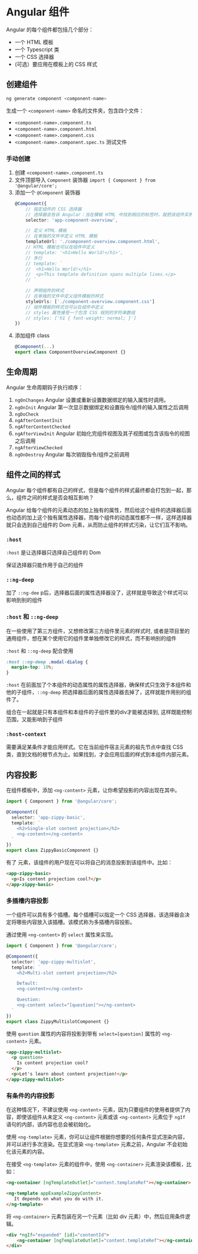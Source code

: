 # Angular 组件

Angular 的每个组件都包括几个部分：

- 一个 HTML 模板
- 一个 Typescript 类
- 一个 CSS 选择器
- (可选）要应用在模板上的 CSS 样式

## 创建组件

```bash
ng generate component <component-name>
```

生成一个 `<component-name>` 命名的文件夹，包含四个文件：

- `<component-name>.component.ts`
- `<component-name>.component.html`
- `<component-name>.component.css`
- `<component-name>.component.spec.ts` 测试文件


### 手动创建

1. 创建 `<component-name>.component.ts`
2. 文件顶部导入 `Component` 装饰器 `import { Component } from '@angular/core';`
3. 添加一个 `@Component` 装饰器
   ```typescript
   @Component({
       // 指定组件的 CSS 选择器
       // 选择器会告诉 Angular：当在模板 HTML 中找到相应的标签时，就把该组件实例化在那里。
       selector: 'app-component-overview',

       // 定义 HTML 模板
       // 在单独的文件中定义 HTML 模板
       templateUrl: './component-overview.component.html',
       // HTML 模板也可以在组件中定义
       // template: '<h1>Hello World!</h1>',
       // 多行
       // template: `
       //  <h1>Hello World!</h1>
       //  <p>This template definition spans multiple lines.</p>
       // `

       // 声明组件的样式
       // 在单独的文件中定义组件模板的样式
       styleUrls: ['./component-overview.component.css']
       // 组件模板的样式也可以在组件中定义
       // styles 属性接受一个包含 CSS 规则的字符串数组
       // styles: ['h1 { font-weight: normal; }']
   })
   ```
4. 添加组件 class
   ```typescript
   @Component(...)
   export class ComponentOverviewComponent {}
   ```

## 生命周期

Angular 生命周期钩子执行顺序：

1. `ngOnChanges` Angular 设置或重新设置数据绑定的输入属性时调用。
2. `ngOnInit`  Angular 第一次显示数据绑定和设置指令/组件的输入属性之后调用
3. `ngDoCheck`
4. `ngAfterContentInit`
5. `ngAfterContentChecked`
6. `ngAfterViewInit` Angular 初始化完组件视图及其子视图或包含该指令的视图之后调用
7. `ngAfterViewChecked`
8. `ngOnDestroy` Angular 每次销毁指令/组件之前调用

## 组件之间的样式

Angular 每个组件都有自己的样式，但是每个组件的样式最终都会打包到一起，那么，组件之间的样式是否会相互影响？

Angular 给每个组件的元素动态的加上独有的属性，然后给这个组件的选择器后面也动态的加上这个独有属性选择器，而每个组件的动态属性都不一样，这样选择器
就只会选到自己组件的 Dom 元素，从而防止组件的样式污染，让它们互不影响。


### `:host`

`:host` 是让选择器只选择自己组件的 Dom

保证选择器只能作用于自己的组件

### `::ng-deep`

加了 `::ng-dee` p后，选择器后面的属性选择器没了，这样就是导致这个样式可以影响到别的组件


### `:host` 和 `::ng-deep`

在一些使用了第三方组件，又想修改第三方组件里元素的样式时, 或者是项目里的通用组件，想在某个使用它的组件里单独修改它的样式，而不影响别的组件

`:host` 和 `::ng-deep` 配合使用 

```css
:host ::ng-deep .modal-dialog {
  margin-top: 10%;
}
```

`:host` 在前面加了个本组件的动态属性的属性选择器，确保样式只生效于本组件和他的子组件，`::ng-deep` 把选择器后面的属性选择器去掉了，这样就能作用别的组件了。

组合在一起就是只有本组件和本组件的子组件里的div才能被选择到, 这样既能控制范围，又能影响到子组件


### `:host-context`

需要满足某条件才能应用样式。它在当前组件宿主元素的祖先节点中查找 CSS 类，直到文档的根节点为止。如果找到，才会应用后面的样式到本组件内部元素。

## 内容投影

在组件模板中，添加 `<ng-content>` 元素，让你希望投影的内容出现在其中。

```typescript
import { Component } from '@angular/core';

@Component({
  selector: 'app-zippy-basic',
  template: `
    <h2>Single-slot content projection</h2>
    <ng-content></ng-content>
  `
})
export class ZippyBasicComponent {}
```

有了 <ng-content> 元素，该组件的用户现在可以将自己的消息投影到该组件中。比如：

```html
<app-zippy-basic>
  <p>Is content projection cool?</p>
</app-zippy-basic>
```

### 多插槽内容投影
一个组件可以具有多个插槽。每个插槽可以指定一个 CSS 选择器，该选择器会决定将哪些内容放入该插槽。该模式称为多插槽内容投影。

通过使用 `<ng-content>` 的 `select` 属性来实现。

```typescript
import { Component } from '@angular/core';

@Component({
  selector: 'app-zippy-multislot',
  template: `
    <h2>Multi-slot content projection</h2>

    Default:
    <ng-content></ng-content>

    Question:
    <ng-content select="[question]"></ng-content>
  `
})
export class ZippyMultislotComponent {}
```

使用 `question` 属性的内容将投影到带有 `select=[question]` 属性的 `<ng-content>` 元素。

```html
<app-zippy-multislot>
  <p question>
    Is content projection cool?
  </p>
  <p>Let's learn about content projection!</p>
</app-zippy-multislot>
```


### 有条件的内容投影

在这种情况下，不建议使用 `<ng-content>` 元素，因为只要组件的使用者提供了内容，即使该组件从未定义 `<ng-content>` 元素或该 `<ng-content>` 元素位于 `ngIf` 语句的内部，该内容也总会被初始化。

使用 `<ng-template>` 元素，你可以让组件根据你想要的任何条件显式渲染内容，并可以进行多次渲染。在显式渲染 `<ng-template>` 元素之前，Angular 不会初始化该元素的内容。

在接受 `<ng-template>` 元素的组件中，使用 `<ng-container>` 元素渲染该模板，比如：

```html
<ng-container [ngTemplateOutlet]="content.templateRef"></ng-container>

<ng-template appExampleZippyContent>
   It depends on what you do with it.
</ng-template>
```

将 `<ng-container>` 元素包装在另一个元素（比如 div 元素）中，然后应用条件逻辑。

```html
<div *ngIf="expanded" [id]="contentId">
    <ng-container [ngTemplateOutlet]="content.templateRef"></ng-container>
</div>
```
